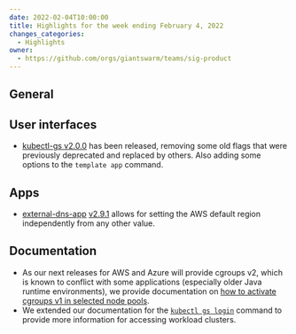 ```yaml
---
date: 2022-02-04T10:00:00
title: Highlights for the week ending February 4, 2022
changes_categories:
  - Highlights
owner:
  - https://github.com/orgs/giantswarm/teams/sig-product
---
```


## General

## User interfaces

- [kubectl-gs v2.0.0](https://github.com/giantswarm/kubectl-gs/releases/tag/v2.0.0) has been released, removing some old flags that were previously deprecated and replaced by others. Also adding some options to the `template app` command.

## Apps

- [external-dns-app](https://github.com/giantswarm/external-dns-app/) [v2.9.1](https://github.com/giantswarm/external-dns-app/blob/master/CHANGELOG.md#291---2022-02-03) allows for setting the AWS default region independently from any other value.

## Documentation

- As our next releases for AWS and Azure will provide cgroups v2, which is known to conflict with some applications (especially older Java runtime environments), we provide documentation on [how to activate cgroups v1 in selected node pools](https://docs.giantswarm.io/advanced/forcing-cgroupsv1/).
- We extended our documentation for the [`kubectl gs login`](https://docs.giantswarm.io/ui-api/kubectl-gs/login/#workload-cluster) command to provide more information for accessing workload clusters.
